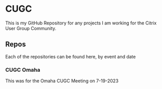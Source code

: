 # CUGC
This is my GitHub Repository for any projects I am working for the Citrix User Group Community.

## Repos

Each of the repositories can be found here, by event and date

### CUGC Omaha
This was for the Omaha CUGC Meeting on 7-19-2023


